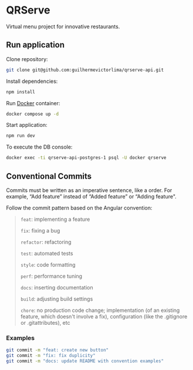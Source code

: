 # QRServe

Virtual menu project for innovative restaurants.

## Run application

Clone repository:

```bash
git clone git@github.com:guilhermevictorlima/qrserve-api.git
```

Install dependencies:

```bash
npm install
```

Run [Docker](https://docs.docker.com/get-docker/) container:

```bash
docker compose up -d
```

Start application:

```bash
npm run dev
```

To execute the DB console:

```bash
docker exec -ti qrserve-api-postgres-1 psql -U docker qrserve
```

## Conventional Commits

Commits must be written as an imperative sentence, like a order. For example, “Add feature” instead of “Added feature” or “Adding feature".

Follow the commit pattern based on the Angular convention:

> `feat`: implementing a feature
>
> `fix`: fixing a bug
>
> `refactor`: refactoring
>
> `test`: automated tests
>
> `style`: code formatting
>
> `perf`: performance tuning
>
> `docs`: inserting documentation
>
> `build`: adjusting build settings
>
> `chore`: no production code change; implementation (of an existing feature, which doesn't involve a fix), configuration (like the .gitignore or .gitattributes), etc

### Examples

```bash
git commit -m "feat: create new button"
git commit -m "fix: fix duplicity"
git commit -m "docs: update README with convention examples"
```
